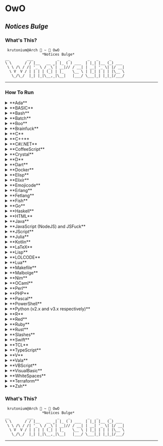 # OwO

## _Notices Bulge_

### What's This?

```
 krutonium@Arch  ~  OwO
                 *Notices Bulge*
__        ___           _    _        _   _     _
\ \      / / |__   __ _| |_ ( ) ___  | |_| |__ (_) ___
 \ \ /\ / /| '_ \ / _\`| __|// / __| | __| '_ \| |/ __|
  \ V  V / | | | | (_| | |_    \__ \ | |_| | | | |\__ \
   \_/\_/  |_| |_|\__,_|\__|   |___/ \___|_| |_|_|/___/
```

---

### How To Run
<details>
    <summary>**Ada**</summary>
    <p>`gnatmake OwO.adb && ./OwO`</p>
</details>

<details>
    <summary>**BASIC**</summary>
    <p>`fbc OwO.bas`</p>
</details>

<details>
    <summary>**Bash**</summary>
    <p>`chmod +x OwO.sh && ./OwO.sh`</p>
</details>

<details>
    <summary>**Batch**</summary>
    <p>`CALL OwO.bat`</p>
</details>

<details>
    <summary>**Boo**</summary>
    <p>`booi OwO.boo`</p>
</details>

<details>
    <summary>**Brainfuck**</summary>
    
    npm install --g node-brainfuck-compiler
	brainfuck-compiler -i BF/OwO.bf -o BF/OwO-compiled.js && node Brainfuck/OwO-compiled.js
Alternatively, [Try it online!](https://tio.run/##vVTJboMwEL33K0bKJRGyuVcVhx7ab6iiHghxC2oKyBi1/XqKF8yw2ICS1kLInuX5zeI58TjL3@rko2l28MxyxmPBzlBXWf4OqRBldR@GSVH@7M@FOFRpeOocQsG@hZKm4vMCu7sdvBQ1JHEOvM4hE6tAoOAQ54VIGYfHJ8hywXjJWftXiHvOykucMFCe8JWJFErGs@JcHVqDoF1HEgVmPbxGdLwCuyghRBlLs3ZH2r3cWmW3zL5VUGulBfKoz9IlsGiB1hgVHSFR9WmeSh8hUvqGDtJg4kisgNA59dBiqHcqfEq3kwduPiKdsC4pQ3crN9ATpQJwyQ1YZ2OtJinE2UMKJJ4iYbpzNyAc3Ftd04xFxF1Csv3y7R6zfI/yL7taeffvSCV3kfiw3P1Vrhq75Li8/dt0WbgaI5KPCxe0d7e1MAb2AhvrCmbDe3vCptrOKuLsjU3sUfflYsP7sNwtsEjjijStYYCiXBGMq6ucRYqC@VkjfTy6DUPFm9itcsfjux59ZjDRUdZGc2Dhof7NQLqVfEVMR5vfYSdNkqI7vnc3QxLJcYfcdjD7I7MMzJzp6C35OXh4uVNHvJMWov8Q/4wGzZE@DZg0Hh1N8ws "brainfuck – Try It Online")
</details>

<details>
    <summary>**C**</summary>
    <p>`gcc OwO.c -o OwO && ./OwO`</p>
</details>

<details>
    <summary>**C++**</summary>
    <p>`g++ OwO.cpp -o OwO && ./OwO`</p>
</details>

<details>
    <summary>**C#/.NET**</summary>
    <p>`dotnet restore && dotnet run`</p>
</details>

<details>
    <summary>**CoffeeScript**</summary>
    <p>`coffee OwO.coffee`</p>
</details>

<details>
    <summary>**Crystal**</summary>
    <p>`crystal OwO.cr`</p>
</details>

<details>
    <summary>**D**</summary>
    <p>`dmd OwO.d && ./OwO`</p>
</details>

<details>
    <summary>**Dart**</summary>
    <p>`dart OwO.dart`</p>
</details>

<details>
    <summary>**Docker**</summary>
    <p>`docker build . -t owo && docker run owo`</p>
</details>

<details>
    <summary>**Elisp**</summary>
    <p>`emacs -q --script OwO.el`</p>
</details>

<details>
    <summary>**Elixir**</summary>
    <p>`elixir Elixir.exs`</p>
</details>

<details>
    <summary>**Emojicode**</summary>
    <p>`emojicodec OwO.emojic && ./OwO`</p>
</details>

<details>
    <summary>**Erlang**</summary>

    $erl

    1> c(owo).

    2> owo:owoPrint().
</details>

<details>
    <summary>**Fetlang**</summary>
    <p>`fetlang OwO.fet`</p>
</details>

<details>
    <summary>**Fish**</summary>
    <p>`chmod +x OwO.fish && ./OwO.fish`</p>
</details>

<details>
    <summary>**Go**</summary>
    <p>`go run OwO.go`</p>
</details>

<details>
    <summary>**Haskell**</summary>
    <p>`runghc OwO.hs`</p>
</details>

<details>
    <summary>**HTML**</summary>
    <p>`firefox OwO.html`</p>
</details>

<details>
    <summary>**Java**</summary>
    <p>`java OwO.java`</p>
</details>

<details>
    <summary>**JavaScript (NodeJS) and JSFuck**</summary>
    <p>`node OwO.js`</p>
</details>

<details>
    <summary>**JScript**</summary>
    <p>`cscript OwO.js`</p>
</details>

<details>
    <summary>**Julia**</summary>
    <p>`julia OwO.jl`</p>
</details>

<details>
    <summary>**Kotlin**</summary>
    <p>`kotlinc OwO.kt -include-runtime -d OwO.jar && java -jar OwO.jar`</p>
</details>

<details>
    <summary>**LaTeX**</summary>
    <p>`pdflatex OwO.tex` or `latex OwO.tex` or `xelatex OwO.tex`</p>
</details>

<details>
    <summary>**Lisp**</summary>
    <p>`clisp OwO.lisp`</p>
</details>

<details>
    <summary>**LOLCODE**</summary>
    <p>`lci OwO.lol`</p>
</details>

<details>
    <summary>**Lua**</summary>
    <p>`lua OwO.lua`</p>
</details>

<details>
    <summary>**Makefile**</summary>
    <p>`make`</p>
</details>

<details>
    <summary>**Malbolge**</summary>
    <p>`malbolge OwO.mal`</p>
</details>

<details>
    <summary>**Nim**</summary>
    <p>`nim compile --run OwO.nim` or `nimble run`</p>
</details>

<details>
    <summary>**OCaml**</summary>
    <p>`ocaml OwO.ml`</p>
</details>

<details>
    <summary>**Perl**</summary>
    <p>`perl OwO.pl`</p>
</details>

<details>
    <summary>**PHP**</summary>
    <p>`php OwO.php`</p>
</details>

<details>
    <summary>**Pascal**</summary>
    <p>`fpc OwO.pas`</p>
</details>

<details>
    <summary>**PowerShell**</summary>
    <p>`powershell OwO.ps1`</p>
</details>

<details>
    <summary>**Python (v2.x and v3.x respectively)**</summary>
    <p>`python main.py` or `python3 main.py`</p>
</details>

<details>
    <summary>**R**</summary>
    <p>
    	`Rscript OwO.R` Linux/Unix
    	 <br>
     	`R.exe OwO.R` Windows
    </p>
</details>

<details>
    <summary>**Red**</summary>
    <p>`red -c OwO.red`</p>
</details>

<details>
    <summary>**Ruby**</summary>
    <p>`ruby OwO.rb`</p>
</details>

<details>
    <summary>**Rust**</summary>
    <p>`cargo run`</p>
</details>

<details>
    <summary>**Slashes**</summary>
    Find an interpreter on [here](https://codegolf.stackexchange.com/questions/37014/interpret-pronounced-slashes) and run it
</details>

<details>
    <summary>**Swift**</summary>
    <p>`swift OwO.swift`</p>
</details>

<details>
    <summary>**TCL**</summary>
    <p>`tclsh OwO.tcl`</p>
</details>

<details>
    <summary>**TypeScript**</summary>
    <p>`tsc OwO.ts | node OwO.ts`</p>
</details>

<details>
    <summary>**V**</summary>
    <p>`v run OwO.v`</p>
</details>

<details>
    <summary>**Vala**</summary>
    <p>`valac OwO.vala && ./OwO`</p>
</details>

<details>
    <summary>**VBScript**</summary>
    <p>`cscript OwO.vbs`</p>
</details>

<details>
    <summary>**VisualBasic**</summary>
    <p>`vbc ./OwO.vb && ./OwO`</p>
</details>

<details>
    <summary>**WhiteSpaces**</summary>
    `Replace space with 1 and tab with 0`
    <br>
    `Then decode binary`
</details>

<details>
    <summary>**Terraform**</summary>
    <p>`terraform init && terraform apply`</p>
</details>

<details>
    <summary>**Zsh**</summary>
    <p>`chmod +x OwO.zsh && ./OwO.zsh`</p>
</details>


### What's This?

```
 krutonium@Arch  ~  OwO
                 *Notices Bulge*
__        ___           _    _        _   _     _
\ \      / / |__   __ _| |_ ( ) ___  | |_| |__ (_) ___
 \ \ /\ / /| '_ \ / _\`| __|// / __| | __| '_ \| |/ __|
  \ V  V / | | | | (_| | |_    \__ \ | |_| | | | |\__ \
   \_/\_/  |_| |_|\__,_|\__|   |___/ \___|_| |_|_|/___/
```

---
